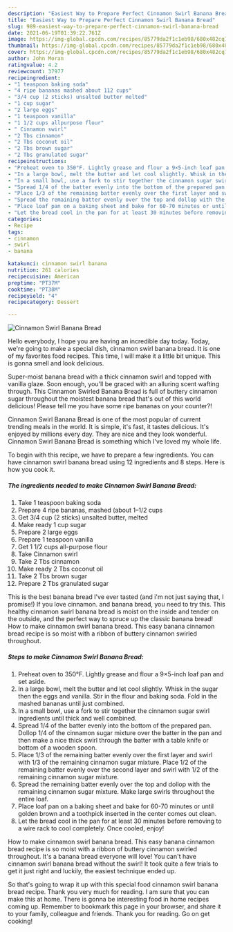 ```yaml
---
description: "Easiest Way to Prepare Perfect Cinnamon Swirl Banana Bread"
title: "Easiest Way to Prepare Perfect Cinnamon Swirl Banana Bread"
slug: 989-easiest-way-to-prepare-perfect-cinnamon-swirl-banana-bread
date: 2021-06-19T01:39:22.761Z
image: https://img-global.cpcdn.com/recipes/85779da2f1c1eb98/680x482cq70/cinnamon-swirl-banana-bread-recipe-main-photo.jpg
thumbnail: https://img-global.cpcdn.com/recipes/85779da2f1c1eb98/680x482cq70/cinnamon-swirl-banana-bread-recipe-main-photo.jpg
cover: https://img-global.cpcdn.com/recipes/85779da2f1c1eb98/680x482cq70/cinnamon-swirl-banana-bread-recipe-main-photo.jpg
author: John Moran
ratingvalue: 4.2
reviewcount: 37977
recipeingredient:
- "1 teaspoon baking soda"
- "4 ripe bananas mashed about 112 cups"
- "3/4 cup (2 sticks) unsalted butter melted"
- "1 cup sugar"
- "2 large eggs"
- "1 teaspoon vanilla"
- "1 1/2 cups allpurpose flour"
- " Cinnamon swirl"
- "2 Tbs cinnamon"
- "2 Tbs coconut oil"
- "2 Tbs brown sugar"
- "2 Tbs granulated sugar"
recipeinstructions:
- "Preheat oven to 350°F. Lightly grease and flour a 9×5-inch loaf pan and set aside."
- "In a large bowl, melt the butter and let cool slightly. Whisk in the sugar then the eggs and vanilla. Stir in the flour and baking soda. Fold in the mashed bananas until just combined."
- "In a small bowl, use a fork to stir together the cinnamon sugar swirl ingredients until thick and well combined."
- "Spread 1/4 of the batter evenly into the bottom of the prepared pan. Dollop 1/4 of the cinnamon sugar mixture over the batter in the pan and then make a nice thick swirl through the batter with a table knife or bottom of a wooden spoon."
- "Place 1/3 of the remaining batter evenly over the first layer and swirl with 1/3 of the remaining cinnamon sugar mixture. Place 1/2 of the remaining batter evenly over the second layer and swirl with 1/2 of the remaining cinnamon sugar mixture."
- "Spread the remaining batter evenly over the top and dollop with the remaining cinnamon sugar mixture. Make large swirls throughout the entire loaf."
- "Place loaf pan on a baking sheet and bake for 60-70 minutes or until golden brown and a toothpick inserted in the center comes out clean."
- "Let the bread cool in the pan for at least 30 minutes before removing to a wire rack to cool completely. Once cooled, enjoy!"
categories:
- Recipe
tags:
- cinnamon
- swirl
- banana

katakunci: cinnamon swirl banana 
nutrition: 261 calories
recipecuisine: American
preptime: "PT37M"
cooktime: "PT38M"
recipeyield: "4"
recipecategory: Dessert

---
```



![Cinnamon Swirl Banana Bread](https://img-global.cpcdn.com/recipes/85779da2f1c1eb98/680x482cq70/cinnamon-swirl-banana-bread-recipe-main-photo.jpg)

Hello everybody, I hope you are having an incredible day today. Today, we're going to make a special dish, cinnamon swirl banana bread. It is one of my favorites food recipes. This time, I will make it a little bit unique. This is gonna smell and look delicious.

Super-moist banana bread with a thick cinnamon swirl and topped with vanilla glaze. Soon enough, you&#39;ll be graced with an alluring scent wafting through. This Cinnamon Swirled Banana Bread is full of buttery cinnamon sugar throughout the moistest banana bread that&#39;s out of this world delicious! Please tell me you have some ripe bananas on your counter?!

Cinnamon Swirl Banana Bread is one of the most popular of current trending meals in the world. It is simple, it's fast, it tastes delicious. It's enjoyed by millions every day. They are nice and they look wonderful. Cinnamon Swirl Banana Bread is something which I've loved my whole life.


To begin with this recipe, we have to prepare a few ingredients. You can have cinnamon swirl banana bread using 12 ingredients and 8 steps. Here is how you cook it.

<!--inarticleads1-->

##### The ingredients needed to make Cinnamon Swirl Banana Bread:

1. Take 1 teaspoon baking soda
1. Prepare 4 ripe bananas, mashed (about 1–1/2 cups
1. Get 3/4 cup (2 sticks) unsalted butter, melted
1. Make ready 1 cup sugar
1. Prepare 2 large eggs
1. Prepare 1 teaspoon vanilla
1. Get 1 1/2 cups all-purpose flour
1. Take  Cinnamon swirl
1. Take 2 Tbs cinnamon
1. Make ready 2 Tbs coconut oil
1. Take 2 Tbs brown sugar
1. Prepare 2 Tbs granulated sugar


This is the best banana bread I&#39;ve ever tasted (and i&#39;m not just saying that, I promise!) If you love cinnamon. and banana bread, you need to try this. This healthy cinnamon swirl banana bread is moist on the inside and tender on the outside, and the perfect way to spruce up the classic banana bread! How to make cinnamon swirl banana bread. This easy banana cinnamon bread recipe is so moist with a ribbon of buttery cinnamon swirled throughout. 

<!--inarticleads2-->

##### Steps to make Cinnamon Swirl Banana Bread:

1. Preheat oven to 350°F. Lightly grease and flour a 9×5-inch loaf pan and set aside.
1. In a large bowl, melt the butter and let cool slightly. Whisk in the sugar then the eggs and vanilla. Stir in the flour and baking soda. Fold in the mashed bananas until just combined.
1. In a small bowl, use a fork to stir together the cinnamon sugar swirl ingredients until thick and well combined.
1. Spread 1/4 of the batter evenly into the bottom of the prepared pan. Dollop 1/4 of the cinnamon sugar mixture over the batter in the pan and then make a nice thick swirl through the batter with a table knife or bottom of a wooden spoon.
1. Place 1/3 of the remaining batter evenly over the first layer and swirl with 1/3 of the remaining cinnamon sugar mixture. Place 1/2 of the remaining batter evenly over the second layer and swirl with 1/2 of the remaining cinnamon sugar mixture.
1. Spread the remaining batter evenly over the top and dollop with the remaining cinnamon sugar mixture. Make large swirls throughout the entire loaf.
1. Place loaf pan on a baking sheet and bake for 60-70 minutes or until golden brown and a toothpick inserted in the center comes out clean.
1. Let the bread cool in the pan for at least 30 minutes before removing to a wire rack to cool completely. Once cooled, enjoy!


How to make cinnamon swirl banana bread. This easy banana cinnamon bread recipe is so moist with a ribbon of buttery cinnamon swirled throughout. It&#39;s a banana bread everyone will love! You can&#39;t have cinnamon swirl banana bread without the swirl! It took quite a few trials to get it just right and luckily, the easiest technique ended up. 

So that's going to wrap it up with this special food cinnamon swirl banana bread recipe. Thank you very much for reading. I am sure that you can make this at home. There is gonna be interesting food in home recipes coming up. Remember to bookmark this page in your browser, and share it to your family, colleague and friends. Thank you for reading. Go on get cooking!
